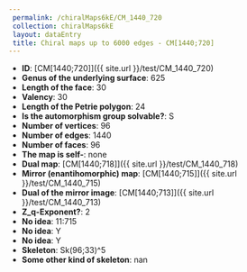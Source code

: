 ```yaml
--- 
 permalink: /chiralMaps6kE/CM_1440_720 
 collection: chiralMaps6kE
 layout: dataEntry
 title: Chiral maps up to 6000 edges - CM[1440;720]
---
```


- **ID**: [CM[1440;720]]({{ site.url }}/test/CM_1440_720)
- **Genus of the underlying surface**: 625
- **Length of the face**: 30
- **Valency**: 30
- **Length of the Petrie polygon**: 24
- **Is the automorphism group solvable?**: S
- **Number of vertices**: 96
- **Number of edges**: 1440
- **Number of faces**: 96
- **The map is self-**: none
- **Dual map**: [CM[1440;718]]({{ site.url }}/test/CM_1440_718)
- **Mirror (enantihomorphic) map**: [CM[1440;715]]({{ site.url }}/test/CM_1440_715)
- **Dual of the mirror image**: [CM[1440;713]]({{ site.url }}/test/CM_1440_713)
- **Z_q-Exponent?**: 2
- **No idea**:  11:715
- **No idea**: Y
- **No idea**: Y
- **Skeleton**: Sk(96;33)^5
- **Some other kind of skeleton**: nan
